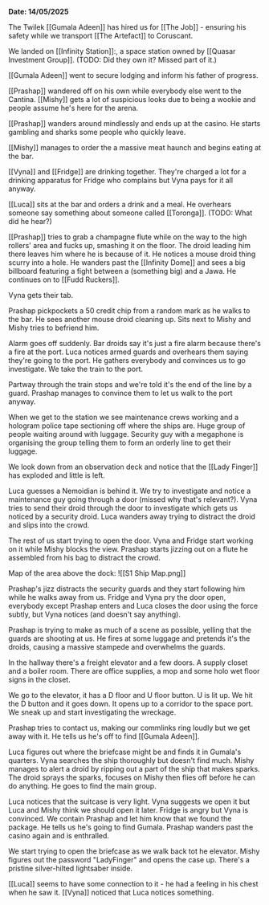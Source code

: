 **Date: 14/05/2025**

The Twilek [[Gumala Adeen]] has hired us for [[The Job]] - ensuring his safety while we transport [[The Artefact]] to Coruscant. 

We landed on [[Infinity Station]]:, a space station owned by [[Quasar Investment Group]]. (TODO: Did they own it? Missed part of it.)

[[Gumala Adeen]] went to secure lodging and inform his father of progress.

[[Prashap]] wandered off on his own while everybody else went to the Cantina. [[Mishy]] gets a lot of suspicious looks due to being a wookie and people assume he's here for the arena.

[[Prashap]] wanders around mindlessly and ends up at the casino. He starts gambling and sharks some people who quickly leave.

[[Mishy]] manages to order the a massive meat haunch and begins eating at the bar.

[[Vyna]] and [[Fridge]] are drinking together. They're charged a lot for a drinking apparatus for Fridge who complains but Vyna pays for it all anyway.

[[Luca]] sits at the bar and orders a drink and a meal. He overhears someone say something about someone called [[Toronga]]. (TODO: What did he hear?)

[[Prashap]] tries to grab a champagne flute while on the way to the high rollers' area and fucks up, smashing it on the floor. The droid leading him there leaves him where he is because of it. He notices a mouse droid thing scurry into a hole. He wanders past the [[Infinity Dome]] and sees a big billboard featuring a fight between a (something big) and a Jawa. He continues on to [[Fudd Ruckers]].

Vyna gets their tab.

Prashap pickpockets a 50 credit chip from a random mark as he walks to the bar. He sees another mouse droid cleaning up. Sits next to Mishy and Mishy tries to befriend him.

Alarm goes off suddenly. Bar droids say it's just a fire alarm because there's a fire at the port. Luca notices armed guards and overhears them saying they're going to the port. He gathers everybody and convinces us to go investigate. We take the train to the port.

Partway through the train stops and we're told it's the end of the line by a guard. Prashap manages to convince them to let us walk to the port anyway.

When we get to the station we see maintenance crews working and a hologram police tape sectioning off where the ships are. Huge group of people waiting around with luggage. Security guy with a megaphone is organising the group telling them to form an orderly line to get their luggage.

We look down from an observation deck and notice that the [[Lady Finger]] has exploded and little is left.

Luca guesses a Nemoidian is behind it. We try to investigate and notice a maintenance guy going through a door (missed why that's relevant?). Vyna tries to send their droid through the door to investigate which gets us noticed by a security droid. Luca wanders away trying to distract the droid and slips into the crowd.

The rest of us start trying to open the door. Vyna and Fridge start working on it while Mishy blocks the view. Prashap starts jizzing out on a flute he assembled from his bag to distract the crowd.

Map of the area above the dock:
![[S1 Ship Map.png]]

Prashap's jizz distracts the security guards and they start following him while he walks away from us. Fridge and Vyna pry the door open, everybody except Prashap enters and Luca closes the door using the force subtly, but Vyna notices (and doesn't say anything).

Prashap is trying to make as much of a scene as possible, yelling that the guards are shooting at us. He fires at some luggage and pretends it's the droids, causing a massive stampede and overwhelms the guards.

In the hallway there's a freight elevator and a few doors. A supply closet and a boiler room. There are office supplies, a mop and some holo wet floor signs in the closet.

We go to the elevator, it has a D floor and U floor button. U is lit up. We hit the D button and it goes down. It opens up to a corridor to the space port. We sneak up and start investigating the wreckage.

Prashap tries to contact us, making our commlinks ring loudly but we get away with it. He tells us he's off to find [[Gumala Adeen]].

Luca figures out where the briefcase might be and finds it in Gumala's quarters. Vyna searches the ship thoroughly but doesn't find much. Mishy manages to alert a droid by ripping out a part of the ship that makes sparks. The droid sprays the sparks, focuses on Mishy then flies off before he can do anything. He goes to find the main group.

Luca notices that the suitcase is very light. Vyna suggests we open it but Luca and Mishy think we should open it later. Fridge is angry but Vyna is convinced. We contain Prashap and let him know that we found the package. He tells us he's going to find Gumala. Prashap wanders past the casino again and is enthralled.

We start trying to open the briefcase as we walk back tot he elevator. Mishy figures out the password "LadyFinger" and opens the case up. There's a pristine silver-hilted lightsaber inside.

[[Luca]] seems to have some connection to it - he had a feeling in his chest when he saw it. [[Vyna]] noticed that Luca notices something.